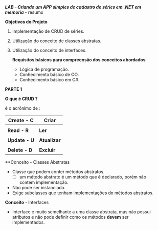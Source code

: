 ***LAB - Criando um APP simples de cadastro de séries em .NET em memoria***  - resumo

**Objetivos do Projeto** 

1. Implementação de CRUD de séries.

2. Utilização do conceito de classes abstratas.

3. Utilização do conceito de interfaces.

   
   
   **Requisitos básicos para compreensão dos conceitos abordados**
   
   - Lógica de programação.
   - Conhecimento básico de OO.
   - Conhecimento básico em C#.



**PARTE 1**

**O que é CRUD ?**

é o acrônimo  de :

| Create - C     | Criar         |
| -------------- | ------------- |
|                |               |
| **Read - R**   | **Ler**       |
|                |               |
| **Update - U** | **Atualizar** |
|                |               |
| **Delete - D** | **Excluir**   |

**Conceito - Classes Abstratas

- Classe que podem conter métodos abstratos.
  - [ ] um método abstrato é um método que é declarado, porém não contem implementação.

- Não pode ser instanciada.
- Exige subclasses que tenham implementações do métodos abstratos.

**Conceito** - Interfaces

- Interface é muito semelhante a uma classe abstrata, mas não possui atributos e não pode definir como os métodos **devem** ser implementados.



